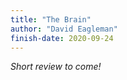 ```yaml
---
title: "The Brain"
author: "David Eagleman"
finish-date: 2020-09-24
---
```


_Short review to come!_
